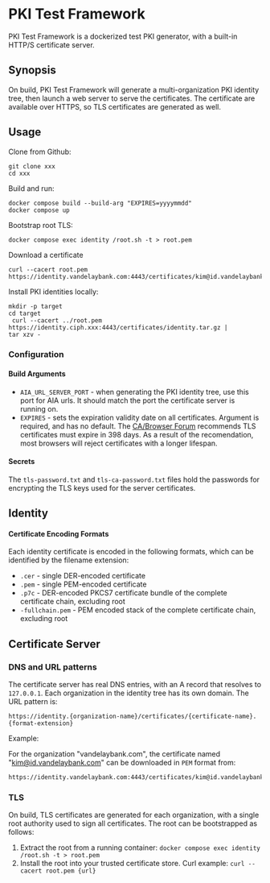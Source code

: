 # PKI Test Framework

PKI Test Framework is a dockerized test PKI generator, with a built-in HTTP/S certificate server.

## Synopsis

On build, PKI Test Framework will generate a multi-organization PKI identity tree, then launch a web server to serve the certificates. The certificate are available over HTTPS, so TLS certificates are generated as well.

## Usage

Clone from Github:
``` shell
git clone xxx
cd xxx
```

Build and run:
``` shell
docker compose build --build-arg "EXPIRES=yyyymmdd"
docker compose up   
```

Bootstrap root TLS:
``` shell
docker compose exec identity /root.sh -t > root.pem
```

Download a certificate
``` shell
curl --cacert root.pem https://identity.vandelaybank.com:4443/certificates/kim@id.vandelaybank.com.pem
```

Install PKI identities locally:
``` shell
mkdir -p target
cd target
 curl --cacert ../root.pem https://identity.ciph.xxx:4443/certificates/identity.tar.gz |
tar xzv - 
```

### Configuration

#### Build Arguments

* `AIA_URL_SERVER_PORT` - when generating the PKI identity tree, use this port for AIA urls. It should match the port the certificate server is running on.
* `EXPIRES` - sets the expiration validity date on all certificates. Argument is required, and has no default. The [CA/Browser Forum](https://cabforum.org/wp-content/uploads/CA-Browser-Forum-BR-1.8.1.pdf) recommends TLS certificates must expire in 398 days. As a result of the recomendation, most browsers will reject certificates with a longer lifespan.

#### Secrets

The `tls-password.txt` and `tls-ca-password.txt` files hold the passwords for encrypting the TLS keys used for the server certificates.

## Identity

#### Certificate Encoding Formats

Each identity certificate is encoded in the following formats, which can be identified by the filename extension:

* `.cer` - single DER-encoded certificate
* `.pem` - single PEM-encoded certificate
* `.p7c` - DER-encoded PKCS7 certificate bundle of the complete certificate chain, excluding root
* `-fullchain.pem` - PEM encoded stack of the complete certificate chain, excluding root

## Certificate Server

### DNS and URL patterns

The certificate server has real DNS entries, with an A record that resolves to `127.0.0.1`. Each organization in the identity tree has its own domain. The URL pattern is:

``` text
https://identity.{organization-name}/certificates/{certificate-name}.{format-extension}
```

Example:

For the organization "vandelaybank.com", the certificate named "kim@id.vandelaybank.com" can be downloaded in `PEM` format from:

```text
https://identity.vandelaybank.com:4443/certificates/kim@id.vandelaybank.com.pem
```

### TLS

On build, TLS certificates are generated for each organization, with a single root authority used to sign all certificates. The root can be bootstrapped as follows:

1. Extract the root from a running container: `docker compose exec identity /root.sh -t > root.pem`
2. Install the root into your trusted certificate store. Curl example: `curl --cacert root.pem {url}`

